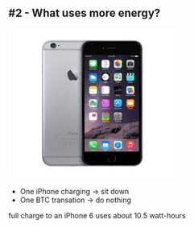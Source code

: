 ## #2 - What uses more energy?

![](./resources/img/iphone6.jpg)

- One iPhone charging -> sit down
- One BTC transation -> do nothing

full charge to an iPhone 6 uses about 10.5 watt-hours  <!-- .element: class="fragment" style="color:green" -->